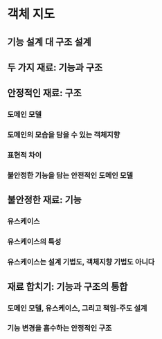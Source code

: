 # 객체 지도

## 기능 설계 대 구조 설계

## 두 가지 재료: 기능과 구조

## 안정적인 재료: 구조
### 도메인 모델
### 도메인의 모습을 담을 수 있는 객체지향
### 표현적 차이
### 불안정한 기능을 담는 안전적인 도메인 모델

## 불안정한 재료: 기능
### 유스케이스
### 유스케이스의 특성
### 유스케이스는 설계 기법도, 객체지향 기법도 아니다

## 재료 합치기: 기능과 구조의 통합
### 도메인 모델, 유스케이스, 그리고 책임-주도 설계
### 기능 변경을 흡수하는 안정적인 구조
